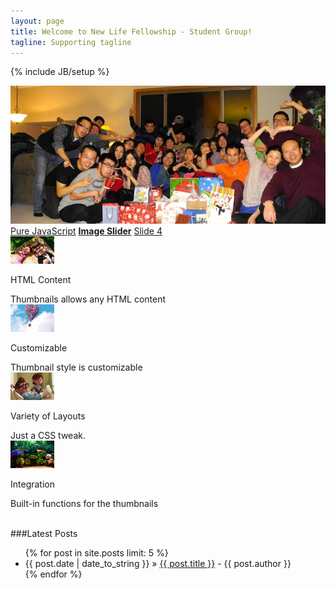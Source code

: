 ```yaml
---
layout: page
title: Welcome to New Life Fellowship - Student Group!
tagline: Supporting tagline
---
```

{% include JB/setup %}

<head>
    <link href="themes/2/js-image-slider.css" rel="stylesheet" type="text/css" />
    <script src="themes/2/js-image-slider.js" type="text/javascript"></script>
</head>

<div id="sliderFrame">
  <div id="slider">
    <a href="https://www.facebook.com/groups/564531400284272/" target="_blank">
      <img src="images/christmas.jpg" alt="Welcome to jQuery Slider" />
    </a>
    <a class="lazyImage" href="images/image-slider-2.jpg" title="Pure Javascript. No jQuery. No Flash.">Pure JavaScript</a>
    <a href="http://www.menucool.com/javascript-image-slider"><b data-src="images/image-slider-3.jpg">Image Slider</b></a>
    <a class="lazyImage" href="images/image-slider-4.jpg" title="">Slide 4</a>
  </div>
  <!--thumbnails-->
  <div id="thumbs">
    <div class="thumb">
      <div class="frame"><img src="images/thumb1.jpg" /></div>
      <div class="thumb-content"><p>HTML Content</p>Thumbnails allows any HTML content</div>
      <div style="clear:both;"></div>
    </div>
    <div class="thumb">
      <div class="frame"><img src="images/thumb2.jpg" /></div>
      <div class="thumb-content"><p>Customizable</p>Thumbnail style is customizable</div>
      <div style="clear:both;"></div>
    </div>
    <div class="thumb">
      <div class="frame"><img src="images/thumb3.jpg" /></div>
      <div class="thumb-content"><p>Variety of Layouts</p>Just a CSS tweak.</div>
      <div style="clear:both;"></div>
    </div>
    <div class="thumb">
      <div class="frame"><img src="images/thumb4.jpg" /></div>
      <div class="thumb-content"><p>Integration</p>Built-in functions for the thumbnails</div>
      <div style="clear:both;"></div>
    </div>
  </div>
  <!--clear above float:left elements. It is required if above #slider is styled as float:left. -->
  <div style="clear:both;height:0;"></div>
  </br>
</div>


###Latest Posts

<ul class="posts">
  {% for post in site.posts limit: 5 %}
  <li><span>{{ post.date | date_to_string }}</span> &raquo; <a href="{{ BASE_PATH }}{{ post.url }}">{{ post.title }}</a>
  <span> - {{ post.author }}</span></li>
  {% endfor %}
</ul>
